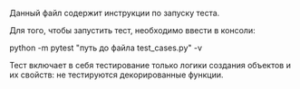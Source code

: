 Данный файл содержит инструкции по запуску теста.

Для того, чтобы запустить тест, необходимо ввести в консоли:

python -m pytest "путь до файла test_cases.py" -v

Тест включает в себя тестирование только логики создания объектов и их
свойств: не тестируются декорированные функции.

